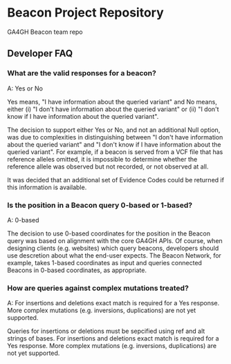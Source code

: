 # Beacon Project Repository
GA4GH Beacon team repo


## Developer FAQ

### What are the valid responses for a beacon?

A: Yes or No

Yes means, "I have information about the queried variant" and No means, either (i) "I don't have information about the queried variant" or (ii) "I don't know if I have information about the queried variant".

The decision to support either Yes or No, and not an additional Null option, was due to complexities in distinguishing between "I don't have information about the queried variant" and "I don't know if I have information about the queried variant". For example, if a beacon is served from a VCF file that has reference alleles omitted, it is impossible to determine whether the reference allele was observed but not recorded, or not observed at all.

It was decided that an additional set of Evidence Codes could be returned if this information is available.

### Is the position in a Beacon query 0-based or 1-based?

A: 0-based

The decision to use 0-based coordinates for the position in the Beacon query was based on alignment with the core GA4GH APIs. Of course, when designing clients (e.g. websites) which query beacons, developers should use descretion about what the end-user expects. The Beacon Network, for example, takes 1-based coordinates as input and queries connected Beacons in 0-based coordinates, as appropriate.

### How are queries against complex mutations treated? 

A: For insertions and deletions exact match is required for a Yes response. More complex mutations (e.g. inversions, duplications) are not yet supported.

Queries for insertions or deletions must be sepcified using ref and alt strings of bases. For insertions and deletions exact match is required for a Yes response. More complex mutations (e.g. inversions, duplications) are not yet supported. 
